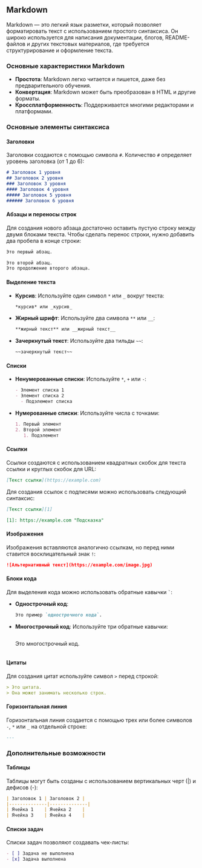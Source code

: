 ## Markdown

Markdown — это легкий язык разметки, который позволяет форматировать текст с использованием простого синтаксиса. Он широко используется для написания документации, блогов, README-файлов и других текстовых материалов, где требуется структурирование и оформление текста.

### Основные характеристики Markdown

- **Простота**: Markdown легко читается и пишется, даже без предварительного обучения.
- **Конвертация**: Markdown может быть преобразован в HTML и другие форматы.
- **Кроссплатформенность**: Поддерживается многими редакторами и платформами.

### Основные элементы синтаксиса

#### Заголовки

Заголовки создаются с помощью символа `#`. Количество `#` определяет уровень заголовка (от 1 до 6):

```markdown
# Заголовок 1 уровня
## Заголовок 2 уровня
### Заголовок 3 уровня
#### Заголовок 4 уровня
##### Заголовок 5 уровня
###### Заголовок 6 уровня
```

#### Абзацы и переносы строк

Для создания нового абзаца достаточно оставить пустую строку между двумя блоками текста. Чтобы сделать перенос строки, нужно добавить два пробела в конце строки:

```markdown
Это первый абзац.

Это второй абзац.  
Это продолжение второго абзаца.
```

#### Выделение текста

- **Курсив**: Используйте один символ `*` или `_` вокруг текста:
  ```markdown
  *курсив* или _курсив_
  ```

- **Жирный шрифт**: Используйте два символа `**` или `__`:
  ```markdown
  **жирный текст** или __жирный текст__
  ```

- **Зачеркнутый текст**: Используйте два тильды `~~`:
  ```markdown
  ~~зачеркнутый текст~~
  ```

#### Списки

- **Ненумерованные списки**: Используйте `*`, `+` или `-`:
  ```markdown
  - Элемент списка 1
  - Элемент списка 2
    - Подэлемент списка
  ```

- **Нумерованные списки**: Используйте числа с точками:
  ```markdown
  1. Первый элемент
  2. Второй элемент
     1. Подэлемент
  ```

#### Ссылки

Ссылки создаются с использованием квадратных скобок для текста ссылки и круглых скобок для URL:

```markdown
[Текст ссылки](https://example.com)
```

Для создания ссылок с подписями можно использовать следующий синтаксис:

```markdown
[Текст ссылки][1]

[1]: https://example.com "Подсказка"
```

#### Изображения

Изображения вставляются аналогично ссылкам, но перед ними ставится восклицательный знак `!`:

```markdown
![Альтернативный текст](https://example.com/image.jpg)
```

#### Блоки кода

Для выделения кода можно использовать обратные кавычки `` ` ``:

- **Однострочный код**:
  ```markdown
  Это пример `однострочного кода`.
  ```

- **Многострочный код**: Используйте три обратные кавычки:
  ```markdown
  ```
  Это многострочный код.
  ```
  
#### Цитаты

Для создания цитат используйте символ `>` перед строкой:

```markdown
> Это цитата.
> Она может занимать несколько строк.
```

#### Горизонтальная линия

Горизонтальная линия создается с помощью трех или более символов `-`, `*` или `_` на отдельной строке:

```markdown
---
```

### Дополнительные возможности

#### Таблицы

Таблицы могут быть созданы с использованием вертикальных черт (|) и дефисов (-):

```markdown
| Заголовок 1 | Заголовок 2 |
|--------------|--------------|
| Ячейка 1    | Ячейка 2    |
| Ячейка 3    | Ячейка 4    |
```

#### Списки задач

Списки задач позволяют создавать чек-листы:

```markdown
- [ ] Задача не выполнена
- [x] Задача выполнена
```
